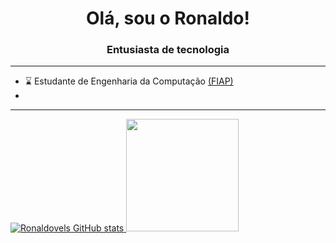 <h1 align="center">Olá, sou o Ronaldo!</h1>
<h3 align="center">Entusiasta de tecnologia</h3>

__________________________________________________________________________________________________________________________________________

- ⌛ Estudante de Engenharia da Computação <a href="https://www.fiap.com.br">(FIAP)</a>
- 
___________________________________________________________________________________________________________________________________________


<div>
  <a href="https://github.com/ronaldovels">
    
  ![Ronaldovels GitHub stats](https://github-readme-stats.vercel.app/api?username=ronaldovels&show_icons=true&theme=midnight-purple)
  <img height="180em" src="https://github-readme-stats.vercel.app/api/top-langs/?username=ronaldovels&layout=compact&langs_count=7&theme=midnight-purple"/>
  
</div>


